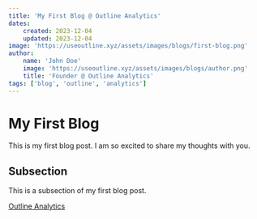 ```yaml
---
title: 'My First Blog @ Outline Analytics'
dates: 
    created: 2023-12-04
    updated: 2023-12-04
image: 'https://useoutline.xyz/assets/images/blogs/first-blog.png'
author:
    name: 'John Doe'
    image: 'https://useoutline.xyz/assets/images/blogs/author.png'
    title: 'Founder @ Outline Analytics'
tags: ['blog', 'outline', 'analytics']
---
```


# My First Blog

This is my first blog post. I am so excited to share my thoughts with you.

## Subsection

This is a subsection of my first blog post.

[Outline Analytics](https://useoutline.xyz)

```js